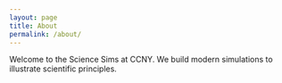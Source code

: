 ```yaml
---
layout: page
title: About
permalink: /about/
---
```


Welcome to the Science Sims at CCNY. We build modern simulations to illustrate scientific principles. 
